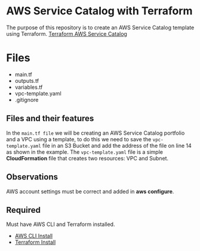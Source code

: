 # AWS Service Catalog with Terraform

The purpose of this repository is to create an AWS Service Catalog template using Terraform. 
[Terraform AWS Service Catalog](https://registry.terraform.io/providers/hashicorp/aws/latest/docs/resources/servicecatalog_portfolio)


# Files

- main.tf
- outputs.tf
- variables.tf
- vpc-template.yaml
- .gitignore
 

## Files and their features

In the `main.tf file` we will be creating an AWS Service Catalog portfolio and a VPC using a template, to do this we need to save the `vpc-template.yaml` file in an S3 Bucket and add the address of the file on line 14 as shown in the example.
The `vpc-template.yaml` file is a simple **CloudFormation** file that creates two resources: VPC and Subnet.

## Observations
AWS account settings must be correct and added in **aws configure**.

## Required
Must have AWS CLI and Terraform installed.
- [AWS CLI Install](https://docs.aws.amazon.com/cli/latest/userguide/getting-started-install.html)
- [Terraform Install ](https://developer.hashicorp.com/terraform/downloads) 
